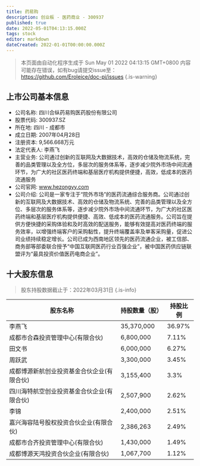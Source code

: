 ```yaml
---
title: 药易购
description: 创业板 - 医药商业 - 300937
published: true
date: 2022-05-01T04:13:15.000Z
tags: stock
editor: markdown
dateCreated: 2022-01-01T00:00:00.000Z
---
```


> 本页面由自动化程序生成于 Sun May 01 2022 04:13:15 GMT+0800
> 内容可能存在错误，如有bug请提交issue至：https://github.com/Eroleice/doc-pi/issues
{.is-warning}

## 上市公司基本信息
- 公司名称: 四川合纵药易购医药股份有限公司
- 股票代码: 300937.SZ
- 所在地: 四川 - 成都市
- 成立日期: 2007年04月28日
- 注册资本: 9,566.668万元
- 法定代表人: 李燕飞
- 主营业务: 公司通过创新的互联网及大数据技术，高效的仓储及物流系统，完善的品类管理以及全方位，多层次的服务体系等，逐步减少院外市场中间流通环节，为广大的社区医药终端和基层医疗机构提供便捷，高效，低成本的医药流通服务
- 公司官网: www.hezongyy.com
- 公司介绍: 公司是一家专注于“院外市场”的医药流通综合服务商。公司通过创新的互联网及大数据技术、高效的仓储及物流系统、完善的品类管理以及全方位、多层次的服务体系等，逐步减少院外市场中间流通环节，为广大的社区医药终端和基层医疗机构提供便捷、高效、低成本的医药流通服务。公司旨在提供方便快捷的采购体验和及时高效的配送服务，能够有效提高对医药终端的服务效率，以增强终端客户的采购黏性，提升终端覆盖率及单客采购量，促进公司业绩持续稳定增长。公司已成为西南地区领先的医药流通企业，被工信部、商务部等部委联合授予“中国互联网医药行业百强企业”，被中国医药供应链联盟评为“最具投资价值医药电商企业”。


## 十大股东信息
> 股东持股数据截止于：2022年03月31日
{.is-info}

| 股东名称 | 持股数量（股） | 持股比例 |
| --- | --- | --- |
| 李燕飞 | 35,370,000 | 36.97% |
| 成都市合森投资管理中心(有限合伙) | 6,800,000 | 7.11% |
| 田文书 | 6,000,000 | 6.27% |
| 周跃武 | 3,300,000 | 3.45% |
| 成都博源新航创业投资基金合伙企业(有限合伙) | 3,155,400 | 3.3% |
| 四川海特航空创业投资基金合伙企业(有限合伙) | 2,507,900 | 2.62% |
| 李锦 | 2,400,000 | 2.51% |
| 嘉兴海容陆号股权投资合伙企业(有限合伙) | 2,386,263 | 2.49% |
| 成都市合齐投资管理中心(有限合伙) | 1,430,000 | 1.49% |
| 成都博源天鸿投资合伙企业(有限合伙) | 1,067,700 | 1.12% |




